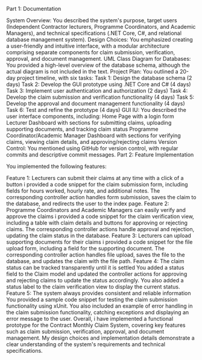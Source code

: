 Part 1: Documentation

System Overview: You described the system's purpose, target users (Independent Contractor lecturers, Programme Coordinators, and Academic Managers), and technical specifications (.NET Core, C#, and relational database management system).
Design Choices: You emphasized creating a user-friendly and intuitive interface, with a modular architecture comprising separate components for claim submission, verification, approval, and document management.
UML Class Diagram for Databases: You provided a high-level overview of the database schema, although the actual diagram is not included in the text.
Project Plan: You outlined a 20-day project timeline, with six tasks:
Task 1: Design the database schema (2 days)
Task 2: Develop the GUI prototype using .NET Core and C# (4 days)
Task 3: Implement user authentication and authorization (2 days)
Task 4: Develop the claim submission and verification functionality (4 days)
Task 5: Develop the approval and document management functionality (4 days)
Task 6: Test and refine the prototype (4 days)
GUI IU: You described the user interface components, including:
Home Page with a login form
Lecturer Dashboard with sections for submitting claims, uploading supporting documents, and tracking claim status
Programme Coordinator/Academic Manager Dashboard with sections for verifying claims, viewing claim details, and approving/rejecting claims
Version Control: You mentioned using GitHub for version control, with regular commits and descriptive commit messages.
Part 2: Feature Implementation

You implemented the following features:

Feature 1: Lecturers can submit their claims at any time with a click of a button
i provided a code snippet for the claim submission form, including fields for hours worked, hourly rate, and additional notes.
The corresponding controller action handles form submission, saves the claim to the database, and redirects the user to the index page.
Feature 2: Programme Coordinators and Academic Managers can easily verify and approve the claims
i provided a code snippet for the claim verification view, including a table with claim details and buttons for approving or rejecting claims.
The corresponding controller actions handle approval and rejection, updating the claim status in the database.
Feature 3: Lecturers can upload supporting documents for their claims
i provided a code snippet for the file upload form, including a field for the supporting document.
The corresponding controller action handles file upload, saves the file to the database, and updates the claim with the file path.
Feature 4: The claim status can be tracked transparently until it is settled
You added a status field to the Claim model and updated the controller actions for approving and rejecting claims to update the status accordingly.
You also added a status label to the claim verification view to display the current status.
Feature 5: The system always provides consistent and reliable information
You provided a sample code snippet for testing the claim submission functionality using xUnit.
You also included an example of error handling in the claim submission functionality, catching exceptions and displaying an error message to the user.
Overall, i have implemented a functional prototype for the Contract Monthly Claim System, covering key features such as claim submission, verification, approval, and document management. My design choices and implementation details demonstrate a clear understanding of the system's requirements and technical specifications.
